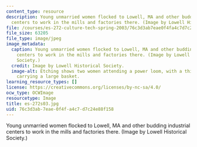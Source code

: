 ```yaml
---
content_type: resource
description: Young unmarried women flocked to Lowell, MA and other budding industrial
  centers to work in the mills and factories there. (Image by Lowell Historical Society.)
file: /courses/es-272-culture-tech-spring-2003/76c3d3ab7eae0f4fa4c7d7c24e88f158_es-272s03.jpg
file_size: 63205
file_type: image/jpeg
image_metadata:
  caption: Young unmarried women flocked to Lowell, MA and other budding industrial
    centers to work in the mills and factories there. (Image by Lowell Historical
    Society.)
  credit: Image by Lowell Historical Society.
  image-alt: Etching shows two women attending a power loom, with a third in the background
    carrying a large basket.
learning_resource_types: []
license: https://creativecommons.org/licenses/by-nc-sa/4.0/
ocw_type: OCWImage
resourcetype: Image
title: es-272s03.jpg
uid: 76c3d3ab-7eae-0f4f-a4c7-d7c24e88f158
---
```

Young unmarried women flocked to Lowell, MA and other budding industrial centers to work in the mills and factories there. (Image by Lowell Historical Society.)